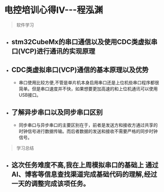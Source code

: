 # 电控培训心得IV---程泓渊
> 软件学习
- stm32CubeMx的串口通信以及使用CDC类虚拟串口(VCP)进行通讯的实现原理
  - 
- CDC类虚拟串口(VCP)通信的基本原理以及优势
  - 
  - 串口使用比较方便,不管是单片机本身启用串口还是上位机些串口程序都很简单。但是串口速度并不快，如果想要更加高速的和上位机通讯可以使用USB接口。
- 了解异步串口以及同步串口区别
  - 
  - 同步串口与异步串口的主要区别在于，前者是发送方和接收方通过共享的时钟信号进行数据传输。而后者数据的发送和接收不需要严格的同步时钟信号。

>学习总结
- 这次任务难度不高,我在上周模拟串口的基础上 通过AI、博客等信息查找渠道完成基础代码的理解,经过一天的调整完成该项任务。
  - 
